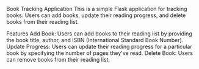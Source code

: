 Book Tracking Application
This is a simple Flask application for tracking books. Users can add books, update their reading progress, and delete books from their reading list.

Features
Add Book: Users can add books to their reading list by providing the book title, author, and ISBN (International Standard Book Number).
Update Progress: Users can update their reading progress for a particular book by specifying the number of pages they've read.
Delete Book: Users can remove books from their reading list.





